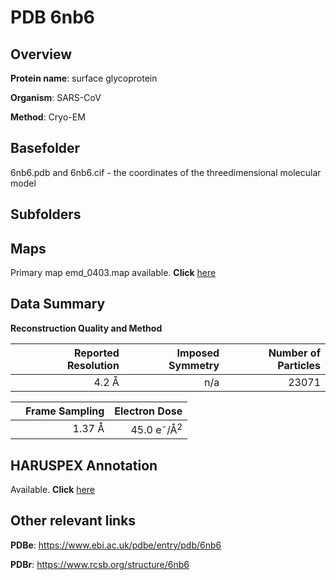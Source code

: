 # PDB 6nb6

## Overview

**Protein name**: surface glycoprotein

**Organism**: SARS-CoV

**Method**: Cryo-EM

## Basefolder

6nb6.pdb and 6nb6.cif - the coordinates of the threedimensional molecular model

## Subfolders









## Maps

Primary map emd_0403.map available. **Click** [here](ftp://ftp.wwpdb.org/pub/emdb/structures/EMD-0403/map/) 

## Data Summary
**Reconstruction Quality and Method**

|   | Reported Resolution | Imposed Symmetry | Number of Particles |
|---|-------------:|----------------:|--------------:|
|   |4.2 Å|n/a|23071|

|   | Frame Sampling | Electron Dose |
|---|-------------:|----------------:|
|   |1.37 Å|45.0 e<sup>-</sup>/Å<sup>2</sup>|

## HARUSPEX Annotation

Available. **Click** [here](https://zenodo.org/record/3820129)

## Other relevant links 
**PDBe**:  https://www.ebi.ac.uk/pdbe/entry/pdb/6nb6
 
**PDBr**: https://www.rcsb.org/structure/6nb6 
